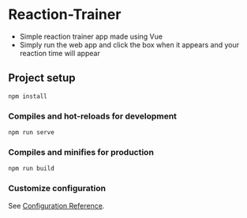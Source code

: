 # Reaction-Trainer

- Simple reaction trainer app made using Vue
- Simply run the web app and click the box when it appears and your reaction time will appear

## Project setup
```
npm install
```

### Compiles and hot-reloads for development
```
npm run serve
```

### Compiles and minifies for production
```
npm run build
```

### Customize configuration
See [Configuration Reference](https://cli.vuejs.org/config/).
